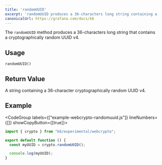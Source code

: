 ```yaml
---
title: 'randomUUID'
excerpt: 'randomUUID produces a 36-characters long string containing a cryptographically random UUID v4.'
canonicalUrl: https://grafana.com/docs/k6
---
```


The `randomUUID` method produces a 36-characters long string that contains a cryptographically random UUID v4.

## Usage

```
randomUUID()
```

## Return Value

A string containing a 36-character cryptographically random UUID v4.

## Example

<CodeGroup labels={["example-webcrypto-randomuuid.js"]} lineNumbers={[]} showCopyButton={[true]}>

```javascript
import { crypto } from "k6/experimental/webcrypto";

export default function () {
  const myUUID = crypto.randomUUID();

  console.log(myUUID);
}
```

</CodeGroup>
